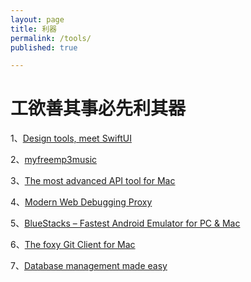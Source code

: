 ```yaml
---
layout: page
title: 利器
permalink: /tools/
published: true

---
```


# 工欲善其事必先利其器

1、[Design tools, meet SwiftUI](https://detailspro.app/)

2、[myfreemp3music](https://myfreemp3music.com/)

3、[The most advanced API tool for Mac](https://paw.cloud/)

4、[Modern Web Debugging Proxy](https://proxyman.io/)

5、[BlueStacks – Fastest Android Emulator for PC & Mac](https://www.bluestacks.com/)

6、[The foxy Git Client for Mac](https://www.gitfox.app/)

7、[Database management made easy](https://tableplus.com/)